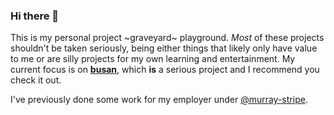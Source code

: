 ### Hi there 👋

This is my personal project ~graveyard~ playground. _Most_ of these projects shouldn't be taken seriously, being either things that likely only have value to me or are silly projects for my own learning and entertainment. My current focus is on [__busan__](http://github.com/JohnMurray/busan), which __is__ a serious project and I recommend you check it out.

I've previously done some work for my employer under [@murray-stripe](https://github.com/murray-stripe/).

<!--
**JohnMurray/JohnMurray** is a ✨ _special_ ✨ repository because its `README.md` (this file) appears on your GitHub profile.

Here are some ideas to get you started:

- 🔭 I’m currently working on ...
- 🌱 I’m currently learning ...
- 👯 I’m looking to collaborate on ...
- 🤔 I’m looking for help with ...
- 💬 Ask me about ...
- 📫 How to reach me: ...
- 😄 Pronouns: ...
- ⚡ Fun fact: ...
-->
